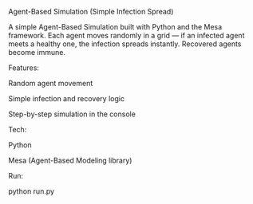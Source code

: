 Agent-Based Simulation (Simple Infection Spread)

A simple Agent-Based Simulation built with Python and the Mesa framework.
Each agent moves randomly in a grid — if an infected agent meets a healthy one, the infection spreads instantly.
Recovered agents become immune.

Features:

Random agent movement

Simple infection and recovery logic

Step-by-step simulation in the console

Tech:

Python 

Mesa (Agent-Based Modeling library)

Run:

python run.py
